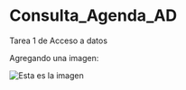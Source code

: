 # Consulta_Agenda_AD
Tarea 1 de Acceso a datos

Agregando una imagen:

![Esta es la imagen](https://www.movilzona.es/app/uploads-movilzona.es/2021/03/contactos-en-android.jpg)
